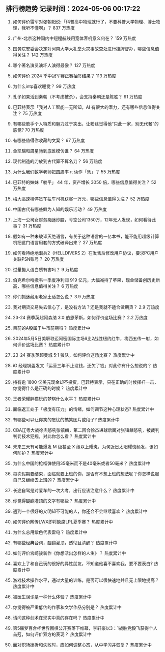 
## 排行榜趋势 记录时间：2024-05-06 00:17:22
  
  1. 如何评价雷军对张朝阳说:「科普高中物理就行了，不要科普大学物理、博士物理，我听不懂啊」？ 837 万热度
    
  2. 广州-北京这种国内中短程航线用宽体客机意义何在？ 159 万热度
    
  3. 国务院安委会决定对河南大学大礼堂火灾事故查处进行挂牌督办，哪些信息值得关注？ 142 万热度
    
  4. 哪个著名演员演坏人演得最像？ 127 万热度
    
  5. 如何评价 2024 季中冠军赛正赛抽签结果？ 113 万热度
    
  6. 为什么intp喜欢睡觉？ 99 万热度
    
  7. 孔子如果活到秦朝（不考虑被杀），会支持秦朝还是陈胜？ 91 万热度
    
  8. 巴菲特表示「我对人工智能一无所知，AI 有很大的潜力，还有哪些信息值得关注？ 75 万热度
    
  9. 有哪些歌手个人特质和魅力过于突出，让粉丝觉得他“只此一家，别无代餐”的感觉? 70 万热度
    
  10. 有哪些值得你收藏的文案？ 67 万热度
    
  11. 金凯瑞和周星驰到底谁模仿谁？ 64 万热度
    
  12. 现代制造的刀放到古代算不算名刀？ 56 万热度
    
  13. 为什么我们数学老师把圆周率 π 读作「派」？ 55 万热度
    
  14. 巴菲特的妹妹「躺平」 44 年，资产增长 3050 倍，哪些信息值得关注？ 52 万热度
    
  15. 梅大高速横停货车拦车司机获奖一万元，哪些信息值得关注？ 52 万热度
    
  16. 中国古代有哪些鲜为人知的娱乐活动？ 49 万热度
    
  17. 上海一公司女财务痴迷炒股，亏空公司1350万，12年无人发现，如何看待此事？ 31 万热度
    
  18. 假如有一种未破译灭绝语言，有关于这种语言的一亿本书，能不能用超级计算机把这门语言用套的方式破译出来？ 27 万热度
    
  19. 如何看待绝地潜兵2（HELLDIVERS 2）在发售后修改用户协议，要求PC用户关联PSN账号？ 20 万热度
    
  20. 过量摄入蛋白质有害吗？ 9 万热度
    
  21. 伯克希尔哈撒韦一季度净利润 919 亿元，大幅减持了苹果，现金储备创历史新高，哪些信息值得关注？ 6 万热度
    
  22. 你们抓迷藏用老家土话怎么说？ 3.9 万热度
    
  23. 我对期货交易失去信心了，是没有方法？还是我就不适合做期货？ 2.9 万热度
    
  24. 23-24 赛季英超阿森纳 3:0 伯恩茅斯，如何评价这场比赛？ 2.2 万热度
    
  25. 目前的A股属于牛市前期吗？ 热度累计中
    
  26. 2024年5月5日美职联迈阿密国际主场6比2战胜纽约红牛，梅西五传一射，如何评价这场比赛？ 热度累计中
    
  27. 23-24 赛季英超曼城 5:1 狼队，如何评价这场比赛？ 热度累计中
    
  28. iG 经理锅盔发文「运营三年不止没钱，还欠了钱」对此你有什么想说的？ 热度累计中
    
  29. 持有逾 1800 亿美元现金却不投资，巴菲特表示，只在正确的时候挥杆一击，你觉得什么是正确的时候？ 热度累计中
    
  30. 王者荣耀胖猫玩的梦琪什么水平？ 热度累计中
    
  31. 面临返工处于「极度有压力」的情绪，如何调节这种心理状态? 热度累计中
    
  32. 有哪些可以让你笑的忘忧的搞笑图片或段子? 热度累计中
    
  33. CBA辽粤大战徐杰怒吼张镇麟，第二回合徐杰进球后面对张镇麟怒吼，被裁判判罚技术犯规，对此你怎么看？ 热度累计中
    
  34. 未来三天有可能爆发 M 级甚至 X 级以上耀斑，为何近日太阳耀斑频发，该如何防护？ 热度累计中
    
  35. 为什么中国的枪榴弹使用35毫米而不是40毫米或者50毫米？ 热度累计中
    
  36. 每次假期要结束，面临就要上班的你，是否有不想上班的想法呢？你怎样说服自己又继续去上班的？ 热度累计中
    
  37. 长途自驾是对爱车的一次大考，出行应该注意什么？ 热度累计中
    
  38. 你觉得醍醐灌顶的文字有哪些？ 热度累计中
    
  39. 遇到一个很好的又明知不可能的人，你还会不会继续喜欢？ 热度累计中
    
  40. 如何评价网传LWX即将缺席LPL夏季赛？ 热度累计中
    
  41. 为什么总用紫色代表雷电？ 热度累计中
    
  42. 有哪些经典台词，醍醐灌顶，透彻且清醒？ 热度累计中
    
  43. 如何评价宫崎骏新作《你想活出怎样的人生》？ 热度累计中
    
  44. 喜欢上了和自己玩的很好的异性朋友，不知道他喜不喜欢我，要不要表白? 热度累计中
    
  45. 游戏技术操作水平，通过大量的训练，是否可以很快速地并且无上限地提高？ 热度累计中
    
  46. 被医生误诊是一种什么体验？ 热度累计中
    
  47. 你觉得被严重低估的作家和文学作品分别是？ 热度累计中
    
  48. 请问这种剑术在现实中真的存在吗？ 热度累计中
    
  49. 第5届梦百合杯世界围棋公开赛落下帷幕，李轩豪以3：1战胜党毅飞获得个人首冠，如何评价双方的表现？ 热度累计中
    
  50. 面对职场挫折和失败时，应如何调整心态，从中学习并恢复？ 热度累计中
    